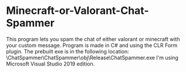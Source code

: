 # Minecraft-or-Valorant-Chat-Spammer
This program lets you spam the chat of either valorant or minecraft with your custom message.
Program is made in C# and using the CLR Form plugin.
The prebuilt exe is in the following location: \ChatSpammer\ChatSpammer\obj\Release\ChatSpammer.exe
I'm using Microsoft Visual Studio 2019 edition. 
